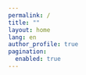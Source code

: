 ```yaml
---
permalink: /
title: ""
layout: home
lang: en
author_profile: true
pagination:
  enabled: true
---
```

